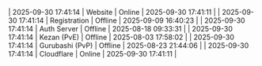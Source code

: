 | 2025-09-30 17:41:14 | Website | Online | 2025-09-30 17:41:11 |
| 2025-09-30 17:41:14 | Registration | Offline | 2025-09-09 16:40:23 |
| 2025-09-30 17:41:14 | Auth Server | Offline | 2025-08-18 09:33:31 |
| 2025-09-30 17:41:14 | Kezan (PvE) | Offline | 2025-08-03 17:58:02 |
| 2025-09-30 17:41:14 | Gurubashi (PvP) | Offline | 2025-08-23 21:44:06 |
| 2025-09-30 17:41:14 | Cloudflare | Online | 2025-09-30 17:41:11 |
